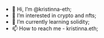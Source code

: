 - 👋 Hi, I’m @kristinna-eth;
- 👀 I’m interested in crypto and nfts;
- 🌱 I’m currently learning solidity;
- 📫 How to reach me - kristinna.eth;

<!---
kristinna-eth/kristinna-eth is a ✨ special ✨ repository because its `README.md` (this file) appears on your GitHub profile.
You can click the Preview link to take a look at your changes.
--->
